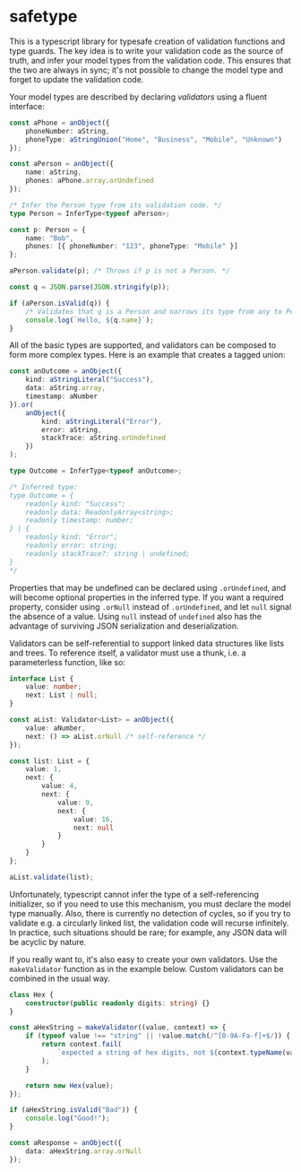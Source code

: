 # safetype

This is a typescript library for typesafe creation of validation functions and
type guards. The key idea is to write your validation code as the source of
truth, and infer your model types from the validation code. This ensures that
the two are always in sync; it's not possible to change the model type and
forget to update the validation code.

Your model types are described by declaring _validators_ using a fluent
interface:

```typescript
const aPhone = anObject({
    phoneNumber: aString,
    phoneType: aStringUnion("Home", "Business", "Mobile", "Unknown")
});

const aPerson = anObject({
    name: aString,
    phones: aPhone.array.orUndefined
});

/* Infer the Person type from its validation code. */
type Person = InferType<typeof aPerson>;

const p: Person = {
    name: "Bob",
    phones: [{ phoneNumber: "123", phoneType: "Mobile" }]
};

aPerson.validate(p); /* Throws if p is not a Person. */

const q = JSON.parse(JSON.stringify(p));

if (aPerson.isValid(q)) {
    /* Validates that q is a Person and narrows its type from any to Person. */
    console.log(`Hello, ${q.name}`);
}
```

All of the basic types are supported, and validators can be composed to form
more complex types. Here is an example that creates a tagged union:

```typescript
const anOutcome = anObject({
    kind: aStringLiteral("Success"),
    data: aString.array,
    timestamp: aNumber
}).or(
    anObject({
        kind: aStringLiteral("Error"),
        error: aString,
        stackTrace: aString.orUndefined
    })
);

type Outcome = InferType<typeof anOutcome>;

/* Inferred type:
type Outcome = {
    readonly kind: "Success";
    readonly data: ReadonlyArray<string>;
    readonly timestamp: number;
} | {
    readonly kind: "Error";
    readonly error: string;
    readonly stackTrace?: string | undefined;
}
*/
```

Properties that may be undefined can be declared using `.orUndefined`, and will
become optional properties in the inferred type. If you want a required
property, consider using `.orNull` instead of `.orUndefined`, and let `null`
signal the absence of a value. Using `null` instead of `undefined` also has the
advantage of surviving JSON serialization and deserialization.

Validators can be self-referential to support linked data structures like lists
and trees. To reference itself, a validator must use a thunk, i.e. a
parameterless function, like so:

```typescript
interface List {
    value: number;
    next: List | null;
}

const aList: Validator<List> = anObject({
    value: aNumber,
    next: () => aList.orNull /* self-reference */
});

const list: List = {
    value: 1,
    next: {
        value: 4,
        next: {
            value: 9,
            next: {
                value: 16,
                next: null
            }
        }
    }
};

aList.validate(list);
```

Unfortunately, typescript cannot infer the type of a self-referencing
initializer, so if you need to use this mechanism, you must declare the model
type manually. Also, there is currently no detection of cycles, so if you try to
validate e.g. a circularly linked list, the validation code will recurse
infinitely. In practice, such situations should be rare; for example, any JSON
data will be acyclic by nature.

If you really want to, it's also easy to create your own validators. Use the
`makeValidator` function as in the example below. Custom validators can be
combined in the usual way.

```typescript
class Hex {
    constructor(public readonly digits: string) {}
}

const aHexString = makeValidator((value, context) => {
    if (typeof value !== "string" || !value.match(/^[0-9A-Fa-f]+$/)) {
        return context.fail(
            `expected a string of hex digits, not ${context.typeName(value)}`
        );
    }

    return new Hex(value);
});

if (aHexString.isValid("Bad")) {
    console.log("Good!");
}

const aResponse = anObject({
    data: aHexString.array.orNull
});
```
